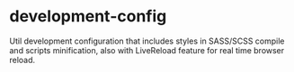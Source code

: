 # development-config
Util development configuration that includes styles in SASS/SCSS compile and scripts minification, also with LiveReload feature for real time browser reload.
